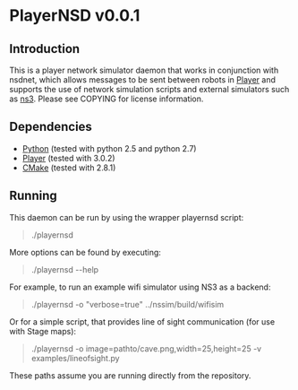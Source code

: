 PlayerNSD v0.0.1
================

Introduction
------------

This is a player network simulator daemon that works in conjunction with nsdnet,
which allows messages to be sent between robots in [Player][1] and supports
the use of network simulation scripts and external simulators such as [ns3][2].
Please see COPYING for license information.

  [1]: http://playerstage.sourceforge.net/index.php?src=player
  [2]: http://www.nsnam.org/

Dependencies
------------

* [Python][3] (tested with python 2.5 and python 2.7)
* [Player][1] (tested with 3.0.2)
* [CMake][2] (tested with 2.8.1)

 [2]: http://www.cmake.org/
 [3]: http://www.python.org/

Running
-------

This daemon can be run by using the wrapper playernsd script:
>
> ./playernsd
>

More options can be found by executing:
>
> ./playernsd --help
>

For example, to run an example wifi simulator using NS3 as a backend:
>
> ./playernsd -o "verbose=true" ../nssim/build/wifisim
>

Or for a simple script, that provides line of sight communication (for use
with Stage maps):
>
> ./playernsd -o image=pathto/cave.png,width=25,height=25 -v examples/lineofsight.py
>

These paths assume you are running directly from the repository.
